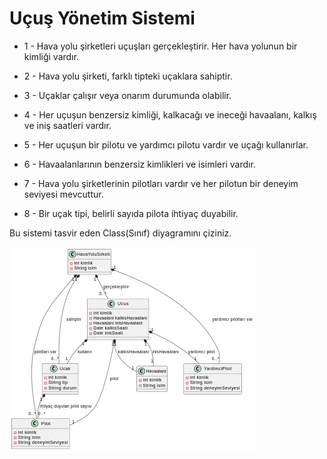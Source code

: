 # Uçuş Yönetim Sistemi

- 1 - Hava yolu şirketleri uçuşları gerçekleştirir. Her hava yolunun bir kimliği vardır.

- 2 - Hava yolu şirketi, farklı tipteki uçaklara sahiptir.

- 3 - Uçaklar çalışır veya onarım durumunda olabilir.

- 4 - Her uçuşun benzersiz kimliği, kalkacağı ve ineceği havaalanı, kalkış ve iniş saatleri vardır.

- 5 - Her uçuşun bir pilotu ve yardımcı pilotu vardır ve uçağı kullanırlar.

- 6 - Havaalanlarının benzersiz kimlikleri ve isimleri vardır.

- 7 - Hava yolu şirketlerinin pilotları vardır ve her pilotun bir deneyim seviyesi mevcuttur.

- 8 - Bir uçak tipi, belirli sayıda pilota ihtiyaç duyabilir.

Bu sistemi tasvir eden Class(Sınıf) diyagramını çiziniz.

![Uçuş Yönetim Sistemi](ucus-yonetim-sistemi.png)
